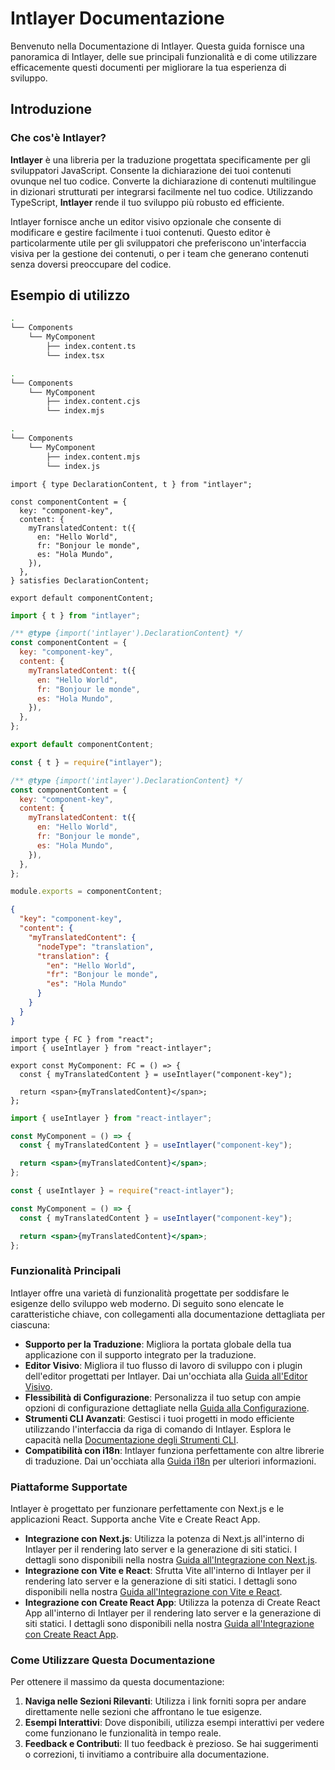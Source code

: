# Intlayer Documentazione

Benvenuto nella Documentazione di Intlayer. Questa guida fornisce una panoramica di Intlayer, delle sue principali funzionalità e di come utilizzare efficacemente questi documenti per migliorare la tua esperienza di sviluppo.

## Introduzione

### Che cos'è Intlayer?

**Intlayer** è una libreria per la traduzione progettata specificamente per gli sviluppatori JavaScript. Consente la dichiarazione dei tuoi contenuti ovunque nel tuo codice. Converte la dichiarazione di contenuti multilingue in dizionari strutturati per integrarsi facilmente nel tuo codice. Utilizzando TypeScript, **Intlayer** rende il tuo sviluppo più robusto ed efficiente.

Intlayer fornisce anche un editor visivo opzionale che consente di modificare e gestire facilmente i tuoi contenuti. Questo editor è particolarmente utile per gli sviluppatori che preferiscono un'interfaccia visiva per la gestione dei contenuti, o per i team che generano contenuti senza doversi preoccupare del codice.

## Esempio di utilizzo

```bash codeFormat="typescript"
.
└── Components
    └── MyComponent
        ├── index.content.ts
        └── index.tsx
```

```bash codeFormat="commonjs"
.
└── Components
    └── MyComponent
        ├── index.content.cjs
        └── index.mjs
```

```bash codeFormat="esm"
.
└── Components
    └── MyComponent
        ├── index.content.mjs
        └── index.js
```

```tsx fileName="src/components/MyComponent/index.content.ts" contentDeclarationFormat="typescript"
import { type DeclarationContent, t } from "intlayer";

const componentContent = {
  key: "component-key",
  content: {
    myTranslatedContent: t({
      en: "Hello World",
      fr: "Bonjour le monde",
      es: "Hola Mundo",
    }),
  },
} satisfies DeclarationContent;

export default componentContent;
```

```javascript fileName="src/components/MyComponent/index.content.mjs" contentDeclarationFormat="esm"
import { t } from "intlayer";

/** @type {import('intlayer').DeclarationContent} */
const componentContent = {
  key: "component-key",
  content: {
    myTranslatedContent: t({
      en: "Hello World",
      fr: "Bonjour le monde",
      es: "Hola Mundo",
    }),
  },
};

export default componentContent;
```

```javascript fileName="src/components/MyComponent/index.content.cjs" contentDeclarationFormat="commonjs"
const { t } = require("intlayer");

/** @type {import('intlayer').DeclarationContent} */
const componentContent = {
  key: "component-key",
  content: {
    myTranslatedContent: t({
      en: "Hello World",
      fr: "Bonjour le monde",
      es: "Hola Mundo",
    }),
  },
};

module.exports = componentContent;
```

```json fileName="src/components/MyComponent/index.content.json" contentDeclarationFormat="json"
{
  "key": "component-key",
  "content": {
    "myTranslatedContent": {
      "nodeType": "translation",
      "translation": {
        "en": "Hello World",
        "fr": "Bonjour le monde",
        "es": "Hola Mundo"
      }
    }
  }
}
```

```tsx fileName="src/components/MyComponent/index.tsx" codeFormat="typescript"
import type { FC } from "react";
import { useIntlayer } from "react-intlayer";

export const MyComponent: FC = () => {
  const { myTranslatedContent } = useIntlayer("component-key");

  return <span>{myTranslatedContent}</span>;
};
```

```jsx fileName="src/components/MyComponent/index.mjx" codeFormat="esm"
import { useIntlayer } from "react-intlayer";

const MyComponent = () => {
  const { myTranslatedContent } = useIntlayer("component-key");

  return <span>{myTranslatedContent}</span>;
};
```

```jsx fileName="src/components/MyComponent/index.csx" codeFormat="commonjs"
const { useIntlayer } = require("react-intlayer");

const MyComponent = () => {
  const { myTranslatedContent } = useIntlayer("component-key");

  return <span>{myTranslatedContent}</span>;
};
```

### Funzionalità Principali

Intlayer offre una varietà di funzionalità progettate per soddisfare le esigenze dello sviluppo web moderno. Di seguito sono elencate le caratteristiche chiave, con collegamenti alla documentazione dettagliata per ciascuna:

- **Supporto per la Traduzione**: Migliora la portata globale della tua applicazione con il supporto integrato per la traduzione.
- **Editor Visivo**: Migliora il tuo flusso di lavoro di sviluppo con i plugin dell'editor progettati per Intlayer. Dai un'occhiata alla [Guida all'Editor Visivo](https://github.com/aymericzip/intlayer/blob/main/docs/it/intlayer_editor.md).
- **Flessibilità di Configurazione**: Personalizza il tuo setup con ampie opzioni di configurazione dettagliate nella [Guida alla Configurazione](https://github.com/aymericzip/intlayer/blob/main/docs/it/configuration.md).
- **Strumenti CLI Avanzati**: Gestisci i tuoi progetti in modo efficiente utilizzando l'interfaccia da riga di comando di Intlayer. Esplora le capacità nella [Documentazione degli Strumenti CLI](https://github.com/aymericzip/intlayer/blob/main/docs/it/intlayer_cli.md).
- **Compatibilità con i18n**: Intlayer funziona perfettamente con altre librerie di traduzione. Dai un'occhiata alla [Guida i18n](https://github.com/aymericzip/intlayer/blob/main/docs/it/intlayer_with_i18next.md) per ulteriori informazioni.

### Piattaforme Supportate

Intlayer è progettato per funzionare perfettamente con Next.js e le applicazioni React. Supporta anche Vite e Create React App.

- **Integrazione con Next.js**: Utilizza la potenza di Next.js all'interno di Intlayer per il rendering lato server e la generazione di siti statici. I dettagli sono disponibili nella nostra [Guida all'Integrazione con Next.js](https://github.com/aymericzip/intlayer/blob/main/docs/it/intlayer_with_nextjs_15.md).
- **Integrazione con Vite e React**: Sfrutta Vite all'interno di Intlayer per il rendering lato server e la generazione di siti statici. I dettagli sono disponibili nella nostra [Guida all'Integrazione con Vite e React](https://github.com/aymericzip/intlayer/blob/main/docs/it/intlayer_with_vite+react.md).
- **Integrazione con Create React App**: Utilizza la potenza di Create React App all'interno di Intlayer per il rendering lato server e la generazione di siti statici. I dettagli sono disponibili nella nostra [Guida all'Integrazione con Create React App](https://github.com/aymericzip/intlayer/blob/main/docs/it/intlayer_with_create_react_app.md).

### Come Utilizzare Questa Documentazione

Per ottenere il massimo da questa documentazione:

1. **Naviga nelle Sezioni Rilevanti**: Utilizza i link forniti sopra per andare direttamente nelle sezioni che affrontano le tue esigenze.
2. **Esempi Interattivi**: Dove disponibili, utilizza esempi interattivi per vedere come funzionano le funzionalità in tempo reale.
3. **Feedback e Contributi**: Il tuo feedback è prezioso. Se hai suggerimenti o correzioni, ti invitiamo a contribuire alla documentazione.
